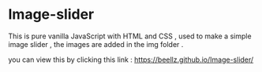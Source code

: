 # Image-slider

This is pure vanilla JavaScript with HTML and CSS , used to make a simple image slider , the images are added in the img folder .

you can view this by clicking this link : https://beellz.github.io/Image-slider/